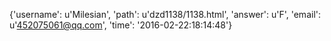 {'username': u'Milesian', 'path': u'dzd1138/1138.html', 'answer': u'F', 'email': u'452075061@qq.com', 'time': '2016-02-22:18:14:48'}